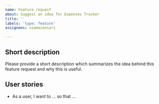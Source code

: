 ```yaml
---
name: Feature request
about: Suggest an idea for Expenses Tracker
title: ''
labels: 'type: feature'
assignees: usamazansari

---
```


## Short description

Please provide a short description which summarizes the idea behind this feature request and why this is useful.

## User stories

* As a user, I want to ... so that ...
